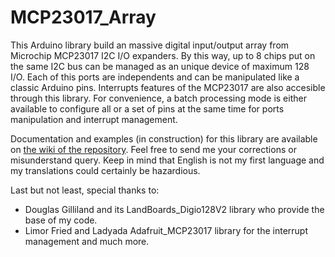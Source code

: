 # MCP23017_Array
This Arduino library build an massive digital input/output array from Microchip MCP23017 I2C I/O expanders. By this way, up to 8 chips put on the same I2C bus can be managed as an unique device of maximum 128 I/O. Each of this ports are independents and can be manipulated like a classic Arduino pins. Interrupts features of the MCP23017 are also accesible through this library. For convenience, a batch processing mode is either available to configure all or a set of pins at the same time for ports manipulation and interrupt management.

Documentation and examples (in construction) for this library are available on [the wiki of the repository](https://github.com/API-rep/MCP23017_Array/wiki#mcp23017-arduino-library-reference). Feel free to send me your corrections or misunderstand query. Keep in mind that English is not my first language and my translations could certainly be hazardious.

Last but not least, special thanks to:
- Douglas Gilliland and its LandBoards_Digio128V2 library who provide the base of my code.
- Limor Fried and Ladyada Adafruit_MCP23017 library for the interrupt management and much more.
